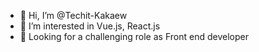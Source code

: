 - 👋 Hi, I’m @Techit-Kakaew
- 👀 I’m interested in Vue.js, React.js
- 🌱 Looking for a challenging role as Front end developer

<!---
Techit-Kakaew/Techit-Kakaew is a ✨ special ✨ repository because its `README.md` (this file) appears on your GitHub profile.
You can click the Preview link to take a look at your changes.
--->
